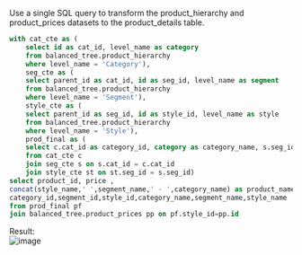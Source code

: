 Use a single SQL query to transform the product_hierarchy and product_prices datasets to the product_details table.

```sql
with cat_cte as (
	select id as cat_id, level_name as category
	from balanced_tree.product_hierarchy
	where level_name = 'Category'),
	seg_cte as (
	select parent_id as cat_id, id as seg_id, level_name as segment
	from balanced_tree.product_hierarchy
	where level_name = 'Segment'),
	style_cte as (
	select parent_id as seg_id, id as style_id, level_name as style
	from balanced_tree.product_hierarchy
	where level_name = 'Style'),
	prod_final as (
	select c.cat_id as category_id, category as category_name, s.seg_id as segment_id, segment as segment_name, style_id, style as style_name
	from cat_cte c 
	join seg_cte s on s.cat_id = c.cat_id
	join style_cte st on st.seg_id = s.seg_id)
select product_id, price ,
concat(style_name,' ',segment_name,' - ',category_name) as product_name,
category_id,segment_id,style_id,category_name,segment_name,style_name 
from prod_final pf 
join balanced_tree.product_prices pp on pf.style_id=pp.id
```
Result:  
![image](https://github.com/Minautee/8-Week-SQL-Practice/assets/68679965/2699ad21-098f-471e-8a6c-35ec58108872)
